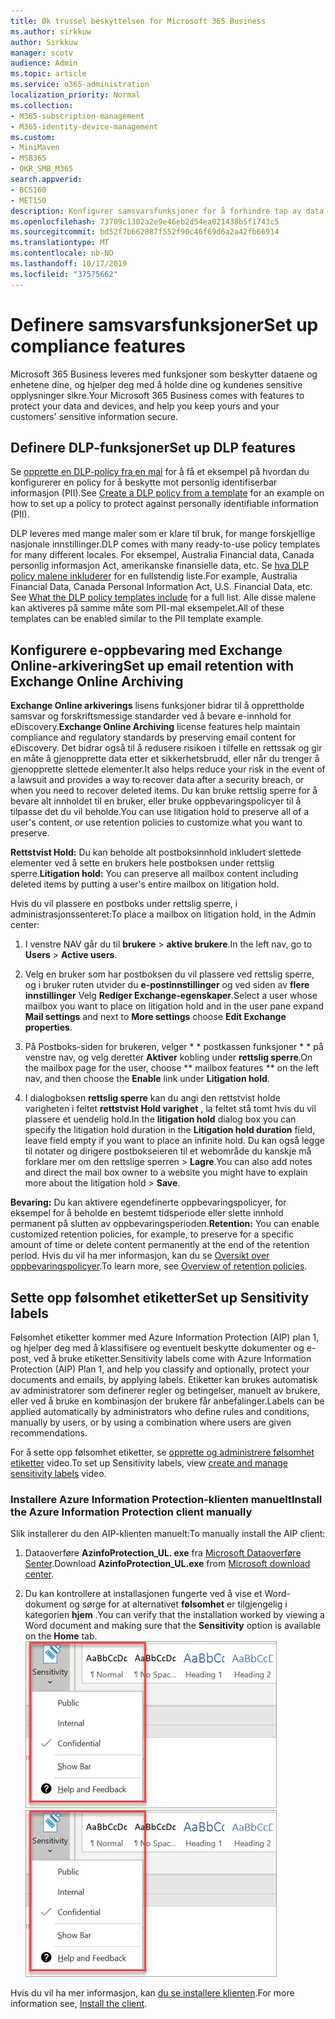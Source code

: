 ```yaml
---
title: Øk trussel beskyttelsen for Microsoft 365 Business
ms.author: sirkkuw
author: Sirkkuw
manager: scotv
audience: Admin
ms.topic: article
ms.service: o365-administration
localization_priority: Normal
ms.collection:
- M365-subscription-management
- M365-identity-device-management
ms.custom:
- MiniMaven
- MSB365
- OKR_SMB_M365
search.appverid:
- BCS160
- MET150
description: Konfigurer samsvarsfunksjoner for å forhindre tap av data og merke sensitive data.
ms.openlocfilehash: 73709c1302a2e9e46eb2d54ea021438b5f1743c5
ms.sourcegitcommit: bd52f7b662887f552f90c46f69d6a2a42fb66914
ms.translationtype: MT
ms.contentlocale: nb-NO
ms.lasthandoff: 10/17/2019
ms.locfileid: "37575662"
---
```

# <a name="set-up-compliance-features"></a><span data-ttu-id="55472-103">Definere samsvarsfunksjoner</span><span class="sxs-lookup"><span data-stu-id="55472-103">Set up compliance features</span></span>

<span data-ttu-id="55472-104">Microsoft 365 Business leveres med funksjoner som beskytter dataene og enhetene dine, og hjelper deg med å holde dine og kundenes sensitive opplysninger sikre.</span><span class="sxs-lookup"><span data-stu-id="55472-104">Your Microsoft 365 Business comes with features to protect your data and devices, and help you keep yours and your customers' sensitive information secure.</span></span>

## <a name="set-up-dlp-features"></a><span data-ttu-id="55472-105">Definere DLP-funksjoner</span><span class="sxs-lookup"><span data-stu-id="55472-105">Set up DLP features</span></span>

<span data-ttu-id="55472-106">Se [opprette en DLP-policy fra en mal](https://support.office.com/article/59414438-99f5-488b-975c-5023f2254369) for å få et eksempel på hvordan du konfigurerer en policy for å beskytte mot personlig identifiserbar informasjon (PII).</span><span class="sxs-lookup"><span data-stu-id="55472-106">See [Create a DLP policy from a template](https://support.office.com/article/59414438-99f5-488b-975c-5023f2254369) for an example on how to set up a policy to protect against personally identifiable information (PII).</span></span> 
  
<span data-ttu-id="55472-107">DLP leveres med mange maler som er klare til bruk, for mange forskjellige nasjonale innstillinger.</span><span class="sxs-lookup"><span data-stu-id="55472-107">DLP comes with many ready-to-use policy templates for many different locales.</span></span> <span data-ttu-id="55472-108">For eksempel, Australia Financial data, Canada personlig informasjon Act, amerikanske finansielle data, etc. Se [hva DLP policy malene inkluderer](https://support.office.com/article/c2e588d3-8f4f-4937-a286-8c399f28953a) for en fullstendig liste.</span><span class="sxs-lookup"><span data-stu-id="55472-108">For example, Australia Financial Data, Canada Personal Information Act, U.S. Financial Data, etc. See [What the DLP policy templates include](https://support.office.com/article/c2e588d3-8f4f-4937-a286-8c399f28953a) for a full list.</span></span> <span data-ttu-id="55472-109">Alle disse malene kan aktiveres på samme måte som PII-mal eksempelet.</span><span class="sxs-lookup"><span data-stu-id="55472-109">All of these templates can be enabled similar to the PII template example.</span></span> 
  
## <a name="set-up-email-retention-with-exchange-online-archiving"></a><span data-ttu-id="55472-110">Konfigurere e-oppbevaring med Exchange Online-arkivering</span><span class="sxs-lookup"><span data-stu-id="55472-110">Set up email retention with Exchange Online Archiving</span></span>

 <span data-ttu-id="55472-111">**Exchange Online arkiverings** lisens funksjoner bidrar til å opprettholde samsvar og forskriftsmessige standarder ved å bevare e-innhold for eDiscovery.</span><span class="sxs-lookup"><span data-stu-id="55472-111">**Exchange Online Archiving** license features help maintain compliance and regulatory standards by preserving email content for eDiscovery.</span></span> <span data-ttu-id="55472-112">Det bidrar også til å redusere risikoen i tilfelle en rettssak og gir en måte å gjenopprette data etter et sikkerhetsbrudd, eller når du trenger å gjenopprette slettede elementer.</span><span class="sxs-lookup"><span data-stu-id="55472-112">It also helps reduce your risk in the event of a lawsuit and provides a way to recover data after a security breach, or when you need to recover deleted items.</span></span> <span data-ttu-id="55472-113">Du kan bruke rettslig sperre for å bevare alt innholdet til en bruker, eller bruke oppbevaringspolicyer til å tilpasse det du vil beholde.</span><span class="sxs-lookup"><span data-stu-id="55472-113">You can use litigation hold to preserve all of a user's content, or use retention policies to customize what you want to preserve.</span></span>
  
<span data-ttu-id="55472-114">**Rettstvist Hold:** Du kan beholde alt postboksinnhold inkludert slettede elementer ved å sette en brukers hele postboksen under rettslig sperre.</span><span class="sxs-lookup"><span data-stu-id="55472-114">**Litigation hold:** You can preserve all mailbox content including deleted items by putting a user's entire mailbox on litigation hold.</span></span> 
    
<span data-ttu-id="55472-115">Hvis du vil plassere en postboks under rettslig sperre, i administrasjonssenteret:</span><span class="sxs-lookup"><span data-stu-id="55472-115">To place a mailbox on litigation hold, in the Admin center:</span></span>
    
1. <span data-ttu-id="55472-116">I venstre NAV går du til **brukere** \> **aktive brukere**.</span><span class="sxs-lookup"><span data-stu-id="55472-116">In the left nav, go to **Users** \> **Active users**.</span></span>
    
2. <span data-ttu-id="55472-117">Velg en bruker som har postboksen du vil plassere ved rettslig sperre, og i bruker ruten utvider du **e-postinnstillinger** og ved siden av **flere innstillinger** Velg **Rediger Exchange-egenskaper**.</span><span class="sxs-lookup"><span data-stu-id="55472-117">Select a user whose mailbox you want to place on litigation hold and in the user pane expand **Mail settings** and next to **More settings** choose **Edit Exchange properties**.</span></span>
    
3. <span data-ttu-id="55472-118">På Postboks-siden for brukeren, velger \* \* postkassen funksjoner \* \* på venstre nav, og velg deretter **Aktiver** kobling under **rettslig sperre**.</span><span class="sxs-lookup"><span data-stu-id="55472-118">On the mailbox page for the user, choose \*\* mailbox features \*\* on the left nav, and then choose the **Enable** link under **Litigation hold**.</span></span>
    
4. <span data-ttu-id="55472-119">I dialogboksen **rettslig sperre** kan du angi den rettstvist holde varigheten i feltet **rettstvist Hold varighet** , la feltet stå tomt hvis du vil plassere et uendelig hold.</span><span class="sxs-lookup"><span data-stu-id="55472-119">In the **litigation hold** dialog box you can specify the litigation hold duration in the **Litigation hold duration** field, leave field empty if you want to place an infinite hold.</span></span> <span data-ttu-id="55472-120">Du kan også legge til notater og dirigere postbokseieren til et webområde du kanskje må forklare mer om den rettslige sperren \> **Lagre**.</span><span class="sxs-lookup"><span data-stu-id="55472-120">You can also add notes and direct the mail box owner to a website you might have to explain more about the litigation hold \> **Save**.</span></span>
    
<span data-ttu-id="55472-121">**Bevaring:** Du kan aktivere egendefinerte oppbevaringspolicyer, for eksempel for å beholde en bestemt tidsperiode eller slette innhold permanent på slutten av oppbevaringsperioden.</span><span class="sxs-lookup"><span data-stu-id="55472-121">**Retention:** You can enable customized retention policies, for example, to preserve for a specific amount of time or delete content permanently at the end of the retention period.</span></span> <span data-ttu-id="55472-122">Hvis du vil ha mer informasjon, kan du se [Oversikt over oppbevaringspolicyer](https://support.office.com/article/5e377752-700d-4870-9b6d-12bfc12d2423).</span><span class="sxs-lookup"><span data-stu-id="55472-122">To learn more, see [Overview of retention policies](https://support.office.com/article/5e377752-700d-4870-9b6d-12bfc12d2423).</span></span>

## <a name="set-up-sensitivity-labels"></a><span data-ttu-id="55472-123">Sette opp følsomhet etiketter</span><span class="sxs-lookup"><span data-stu-id="55472-123">Set up Sensitivity labels</span></span>

<span data-ttu-id="55472-124">Følsomhet etiketter kommer med Azure Information Protection (AIP) plan 1, og hjelper deg med å klassifisere og eventuelt beskytte dokumenter og e-post, ved å bruke etiketter.</span><span class="sxs-lookup"><span data-stu-id="55472-124">Sensitivity labels come with Azure Information Protection (AIP) Plan 1, and help you classify and optionally, protect your documents and emails, by applying labels.</span></span> <span data-ttu-id="55472-125">Etiketter kan brukes automatisk av administratorer som definerer regler og betingelser, manuelt av brukere, eller ved å bruke en kombinasjon der brukere får anbefalinger.</span><span class="sxs-lookup"><span data-stu-id="55472-125">Labels can be applied automatically by administrators who define rules and conditions, manually by users, or by using a combination where users are given recommendations.</span></span>

<span data-ttu-id="55472-126">For å sette opp følsomhet etiketter, se [opprette og administrere følsomhet etiketter](https://support.office.com/en-us/article/2fb96b54-7dd2-4f0c-ac8d-170790d4b8b9) video.</span><span class="sxs-lookup"><span data-stu-id="55472-126">To set up Sensitivity labels, view [create and manage sensitivity labels](https://support.office.com/en-us/article/2fb96b54-7dd2-4f0c-ac8d-170790d4b8b9) video.</span></span>



### <a name="install-the-azure-information-protection-client-manually"></a><span data-ttu-id="55472-127">Installere Azure Information Protection-klienten manuelt</span><span class="sxs-lookup"><span data-stu-id="55472-127">Install the Azure Information Protection client manually</span></span>

<span data-ttu-id="55472-128">Slik installerer du den AIP-klienten manuelt:</span><span class="sxs-lookup"><span data-stu-id="55472-128">To manually install the AIP client:</span></span>

1. <span data-ttu-id="55472-129">Dataoverføre **AzinfoProtection_UL. exe** fra [Microsoft Dataoverføre Senter](https://www.microsoft.com/download/details.aspx?id=53018).</span><span class="sxs-lookup"><span data-stu-id="55472-129">Download **AzinfoProtection_UL.exe** from [Microsoft download center](https://www.microsoft.com/download/details.aspx?id=53018).</span></span>
 
2. <span data-ttu-id="55472-130">Du kan kontrollere at installasjonen fungerte ved å vise et Word-dokument og sørge for at alternativet **følsomhet** er tilgjengelig i kategorien **hjem** .</span><span class="sxs-lookup"><span data-stu-id="55472-130">You can verify that the installation worked by viewing a Word document and making sure that the **Sensitivity** option is available on the **Home** tab.</span></span>
<br/><span data-ttu-id="55472-131">![Kategorien beskyttelse i et Word-dokument.](media/word-sensitivity.png)</span><span class="sxs-lookup"><span data-stu-id="55472-131">![Protection tab drop-down in a Word document.](media/word-sensitivity.png)</span></span>

<span data-ttu-id="55472-132">Hvis du vil ha mer informasjon, kan [du se installere klienten](https://docs.microsoft.com/azure/information-protection/infoprotect-tutorial-step3).</span><span class="sxs-lookup"><span data-stu-id="55472-132">For more information see, [Install the client](https://docs.microsoft.com/azure/information-protection/infoprotect-tutorial-step3).</span></span>

